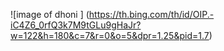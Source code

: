 ![image of dhoni ] (https://th.bing.com/th/id/OIP.-iC4Z6_0rfQ3k7M9tGLu9gHaJr?w=122&h=180&c=7&r=0&o=5&dpr=1.25&pid=1.7)
